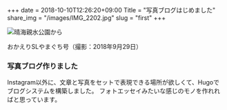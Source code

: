+++
date  = 2018-10-10T12:26:20+09:00
Title = "写真ブログはじめました"
share_img = "/images/IMG_2202.jpg"
slug = "first"
+++

![晴海親水公園から](/images/IMG_2202.jpg)
<p class="caption">おかえりSLやまぐち号（撮影：2018年9月29日）</p>

<h3>写真ブログ作りました</h3>

Instagram以外に、文章と写真をセットで表現できる場所が欲しくて、Hugoでブログシステムを構築しました。
フォトエッセイみたいな感じのモノを作れればと思っています。